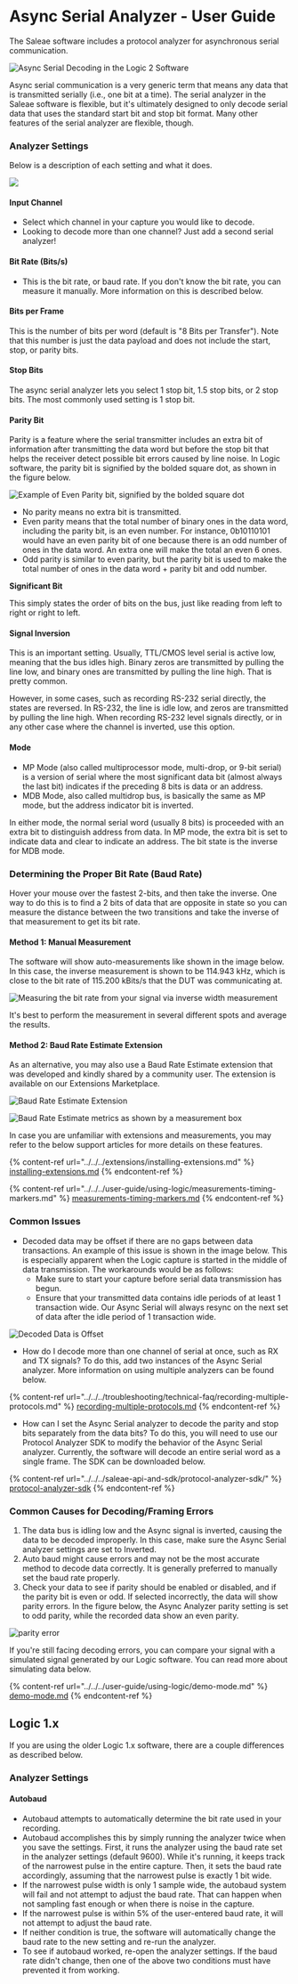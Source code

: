 # Async Serial Analyzer - User Guide

The Saleae software includes a protocol analyzer for asynchronous serial communication.

![Async Serial Decoding in the Logic 2 Software](<../../../.gitbook/assets/Screen Shot 2021-07-02 at 3.51.21 PM.png>)

Async serial communication is a very generic term that means any data that is transmitted serially (i.e., one bit at a time). The serial analyzer in the Saleae software is flexible, but it's ultimately designed to only decode serial data that uses the standard start bit and stop bit format. Many other features of the serial analyzer are flexible, though.

### Analyzer Settings

Below is a description of each setting and what it does.

![](<../../../.gitbook/assets/Screen Shot 2021-07-02 at 3.53.02 PM.png>)

#### **Input Channel**

* Select which channel in your capture you would like to decode.&#x20;
* Looking to decode more than one channel? Just add a second serial analyzer!

#### **Bit Rate (Bits/s)**

* This is the bit rate, or baud rate. If you don't know the bit rate, you can measure it manually. More information on this is described below.

#### **Bits per Frame**

This is the number of bits per word (default is "8 Bits per Transfer"). Note that this number is just the data payload and does not include the start, stop, or parity bits.

#### **Stop Bits**

The async serial analyzer lets you select 1 stop bit, 1.5 stop bits, or 2 stop bits. The most commonly used setting is 1 stop bit.

#### **Parity Bit**

Parity is a feature where the serial transmitter includes an extra bit of information after transmitting the data word but before the stop bit that helps the receiver detect possible bit errors caused by line noise. In Logic software, the parity bit is signified by the bolded square dot, as shown in the figure below.

![Example of Even Parity bit, signified by the bolded square dot](<../../../.gitbook/assets/Screen Shot 2021-07-02 at 3.59.02 PM.png>)

* No parity means no extra bit is transmitted.
* Even parity means that the total number of binary ones in the data word, including the parity bit, is an even number. For instance, 0b10110101 would have an even parity bit of one because there is an odd number of ones in the data word. An extra one will make the total an even 6 ones.
* Odd parity is similar to even parity, but the parity bit is used to make the total number of ones in the data word + parity bit and odd number.

**Significant Bit**

This simply states the order of bits on the bus, just like reading from left to right or right to left.

#### **Signal Inversion**

This is an important setting. Usually, TTL/CMOS level serial is active low, meaning that the bus idles high. Binary zeros are transmitted by pulling the line low, and binary ones are transmitted by pulling the line high. That is pretty common.

However, in some cases, such as recording RS-232 serial directly, the states are reversed. In RS-232, the line is idle low, and zeros are transmitted by pulling the line high. When recording RS-232 level signals directly, or in any other case where the channel is inverted, use this option.

#### **Mode**

* MP Mode (also called multiprocessor mode, multi-drop, or 9-bit serial) is a version of serial where the most significant data bit (almost always the last bit) indicates if the preceding 8 bits is data or an address.
* MDB Mode, also called multidrop bus, is basically the same as MP mode, but the address indicator bit is inverted.

In either mode, the normal serial word (usually 8 bits) is proceeded with an extra bit to distinguish address from data. In MP mode, the extra bit is set to indicate data and clear to indicate an address. The bit state is the inverse for MDB mode.

### **Determining the Proper Bit Rate (Baud Rate)**

Hover your mouse over the fastest 2-bits, and then take the inverse. One way to do this is to find a 2 bits of data that are opposite in state so you can measure the distance between the two transitions and take the inverse of that measurement to get its bit rate.&#x20;

#### Method 1: Manual Measurement

The software will show auto-measurements like shown in the image below. In this case, the inverse measurement is shown to be 114.943 kHz, which is close to the bit rate of 115.200 kBits/s that the DUT was communicating at.

![Measuring the bit rate from your signal via inverse width measurement](<../../../.gitbook/assets/Screen Shot 2021-07-02 at 4.02.35 PM.png>)

It's best to perform the measurement in several different spots and average the results.

#### Method 2: Baud Rate Estimate Extension

As an alternative, you may also use a Baud Rate Estimate extension that was developed and kindly shared by a community user. The extension is available on our Extensions Marketplace.

![Baud Rate Estimate Extension](<../../../.gitbook/assets/Screen Shot 2021-07-02 at 4.11.24 PM.png>)

![Baud Rate Estimate metrics as shown by a measurement box](<../../../.gitbook/assets/Screen Shot 2021-07-02 at 4.12.58 PM.png>)

In case you are unfamiliar with extensions and measurements, you may refer to the below support articles for more details on these features.

{% content-ref url="../../../extensions/installing-extensions.md" %}
[installing-extensions.md](../../../extensions/installing-extensions.md)
{% endcontent-ref %}

{% content-ref url="../../../user-guide/using-logic/measurements-timing-markers.md" %}
[measurements-timing-markers.md](../../../user-guide/using-logic/measurements-timing-markers.md)
{% endcontent-ref %}

### **Common Issues**

* Decoded data may be offset if there are no gaps between data transactions. An example of this issue is shown in the image below. This is especially apparent when the Logic capture is started in the middle of data transmission. The workarounds would be as follows:
  * Make sure to start your capture before serial data transmission has begun.
  * Ensure that your transmitted data contains idle periods of at least 1 transaction wide. Our Async Serial will always resync on the next set of data after the idle period of 1 transaction wide.

![Decoded Data is Offset](<../../../.gitbook/assets/Screen Shot 2022-03-03 at 8.23.35 PM.png>)

* How do I decode more than one channel of serial at once, such as RX and TX signals? To do this, add two instances of the Async Serial analyzer. More information on using multiple analyzers can be found below.

{% content-ref url="../../../troubleshooting/technical-faq/recording-multiple-protocols.md" %}
[recording-multiple-protocols.md](../../../troubleshooting/technical-faq/recording-multiple-protocols.md)
{% endcontent-ref %}

* How can I set the Async Serial analyzer to decode the parity and stop bits separately from the data bits? To do this, you will need to use our Protocol Analyzer SDK to modify the behavior of the Async Serial analyzer. Currently, the software will decode an entire serial word as a single frame. The SDK can be downloaded below.

{% content-ref url="../../../saleae-api-and-sdk/protocol-analyzer-sdk/" %}
[protocol-analyzer-sdk](../../../saleae-api-and-sdk/protocol-analyzer-sdk/)
{% endcontent-ref %}

### **Common Causes for Decoding/Framing Errors**

1. The data bus is idling low and the Async signal is inverted, causing the data to be decoded improperly. In this case, make sure the Async Serial analyzer settings are set to Inverted.
2. Auto baud might cause errors and may not be the most accurate method to decode data correctly. It is generally preferred to manually set the baud rate properly.
3. Check your data to see if parity should be enabled or disabled, and if the parity bit is even or odd. If selected incorrectly, the data will show parity errors. In the figure below, the Async Analyzer parity setting is set to odd parity, while the recorded data show an even parity.

![parity error](https://trello-attachments.s3.amazonaws.com/55f0ad9685db3c82f0f3aeba/56131d271c503cac73630f28/f581fa8b595a6b6dfd5f570e58d87569/parity_error.png)

If you're still facing decoding errors, you can compare your signal with a simulated signal generated by our Logic software. You can read more about simulating data below.

{% content-ref url="../../../user-guide/using-logic/demo-mode.md" %}
[demo-mode.md](../../../user-guide/using-logic/demo-mode.md)
{% endcontent-ref %}

## Logic 1.x

If you are using the older Logic 1.x software, there are a couple differences as described below.

### Analyzer Settings

#### **Autobaud**

* Autobaud attempts to automatically determine the bit rate used in your recording.
* Autobaud accomplishes this by simply running the analyzer twice when you save the settings. First, it runs the analyzer using the baud rate set in the analyzer settings (default 9600). While it's running, it keeps track of the narrowest pulse in the entire capture. Then, it sets the baud rate accordingly, assuming that the narrowest pulse is exactly 1 bit wide.&#x20;
* If the narrowest pulse width is only 1 sample wide, the autobaud system will fail and not attempt to adjust the baud rate. That can happen when not sampling fast enough or when there is noise in the capture.
* If the narrowest pulse is within 5% of the user-entered baud rate, it will not attempt to adjust the baud rate.
* If neither condition is true, the software will automatically change the baud rate to the new setting and re-run the analyzer.
* To see if autobaud worked, re-open the analyzer settings. If the baud rate didn't change, then one of the above two conditions must have prevented it from working.
